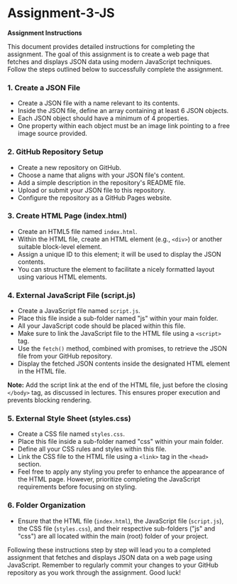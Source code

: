 # Assignment-3-JS

**Assignment Instructions**

This document provides detailed instructions for completing the assignment. The goal of this assignment is to create a web page that fetches and displays JSON data using modern JavaScript techniques. Follow the steps outlined below to successfully complete the assignment.

### 1. Create a JSON File

- Create a JSON file with a name relevant to its contents.
- Inside the JSON file, define an array containing at least 6 JSON objects.
- Each JSON object should have a minimum of 4 properties.
- One property within each object must be an image link pointing to a free image source provided.

### 2. GitHub Repository Setup

- Create a new repository on GitHub.
- Choose a name that aligns with your JSON file's content.
- Add a simple description in the repository's README file.
- Upload or submit your JSON file to this repository.
- Configure the repository as a GitHub Pages website.

### 3. Create HTML Page (index.html)

- Create an HTML5 file named `index.html`.
- Within the HTML file, create an HTML element (e.g., `<div>`) or another suitable block-level element.
- Assign a unique ID to this element; it will be used to display the JSON contents.
- You can structure the element to facilitate a nicely formatted layout using various HTML elements.

### 4. External JavaScript File (script.js)

- Create a JavaScript file named `script.js`.
- Place this file inside a sub-folder named "js" within your main folder.
- All your JavaScript code should be placed within this file.
- Make sure to link the JavaScript file to the HTML file using a `<script>` tag.
- Use the `fetch()` method, combined with promises, to retrieve the JSON file from your GitHub repository.
- Display the fetched JSON contents inside the designated HTML element in the HTML file.

**Note:** Add the script link at the end of the HTML file, just before the closing `</body>` tag, as discussed in lectures. This ensures proper execution and prevents blocking rendering.

### 5. External Style Sheet (styles.css)

- Create a CSS file named `styles.css`.
- Place this file inside a sub-folder named "css" within your main folder.
- Define all your CSS rules and styles within this file.
- Link the CSS file to the HTML file using a `<link>` tag in the `<head>` section.
- Feel free to apply any styling you prefer to enhance the appearance of the HTML page. However, prioritize completing the JavaScript requirements before focusing on styling.

### 6. Folder Organization

- Ensure that the HTML file (`index.html`), the JavaScript file (`script.js`), the CSS file (`styles.css`), and their respective sub-folders ("js" and "css") are all located within the main (root) folder of your project.

Following these instructions step by step will lead you to a completed assignment that fetches and displays JSON data on a web page using JavaScript. Remember to regularly commit your changes to your GitHub repository as you work through the assignment. Good luck!
